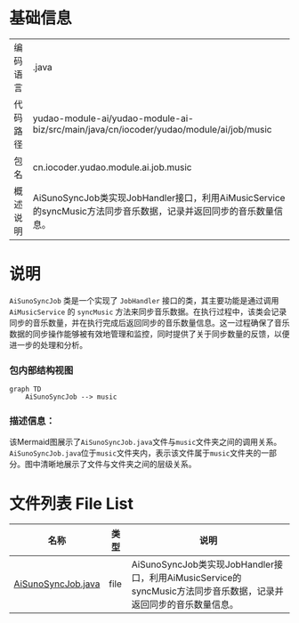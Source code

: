 # 基础信息

|      |      |
|------|------|
| 编码语言 | .java |
| 代码路径 | yudao-module-ai/yudao-module-ai-biz/src/main/java/cn/iocoder/yudao/module/ai/job/music |
| 包名 | cn.iocoder.yudao.module.ai.job.music |
| 概述说明 | AiSunoSyncJob类实现JobHandler接口，利用AiMusicService的syncMusic方法同步音乐数据，记录并返回同步的音乐数量信息。 |

# 说明

`AiSunoSyncJob` 类是一个实现了 `JobHandler` 接口的类，其主要功能是通过调用 `AiMusicService` 的 `syncMusic` 方法来同步音乐数据。在执行过程中，该类会记录同步的音乐数量，并在执行完成后返回同步的音乐数量信息。这一过程确保了音乐数据的同步操作能够被有效地管理和监控，同时提供了关于同步数量的反馈，以便进一步的处理和分析。


### 包内部结构视图

```mermaid
graph TD
    AiSunoSyncJob --> music
```

### 描述信息：
该Mermaid图展示了`AiSunoSyncJob.java`文件与`music`文件夹之间的调用关系。`AiSunoSyncJob.java`位于`music`文件夹内，表示该文件属于`music`文件夹的一部分。图中清晰地展示了文件与文件夹之间的层级关系。

# 文件列表 File List

| 名称   | 类型  | 说明 |
|-------|------|-------------|
| [AiSunoSyncJob.java](AiSunoSyncJob.md) | file | AiSunoSyncJob类实现JobHandler接口，利用AiMusicService的syncMusic方法同步音乐数据，记录并返回同步的音乐数量信息。 |



